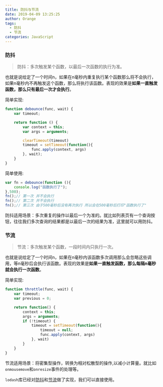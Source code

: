 ```yaml
---
title: 防抖与节流
date: 2019-04-09 13:25:25
author: Orange
tags:
  - 防抖
  - 节流
categories: JavaScript
---
```


### 防抖 ###

> 防抖：多次触发某个函数，以最后一次函数的执行为准。

也就是说给定了一个时间n，如果在n毫秒内重复执行某个函数那么将不会执行，如果n毫秒内不再触发这个函数，那么将执行该函数。表现的效果是**如果一直触发函数，那么只有最后一次才会执行**。

简单实现:
```JavaScript
function debounce(func, wait) {
    var timeout;

    return function () {
        var context = this;
        var args = arguments;

        clearTimeout(timeout)
        timeout = setTimeout(function(){
            func.apply(context, args)
        }, wait);
    }
}
```

简单使用:
```JavaScript
var fn = debounce(function (){
    console.log("函数执行了");
},500);
fn();// 第一次 并不会执行
fn();// 第二次 并不会执行
fn();// 第三次 由于500毫秒后没有再次执行 所以会在500毫秒后打印"函数执行了"
```

防抖适用场景：多次重复的操作以最后一个为准的。就比如列表页有一个查询按钮，往往我们多次查询的结果都是以最后一次的结果为准，这里就可以用防抖。

### 节流 ###

> 节流：多次触发某个函数，一段时间内只执行一次。

也就是说给定了一个时间n，如果在n毫秒内该函数多次调用那么会忽略这些调用，等n毫秒后会执行该函数。表现的效果是**如果一直触发函数，那么每隔n毫秒就会执行一次函数**。

简单实现:
```JavaScript
function throttle(func, wait) {
    var timeout;
    var previous = 0;

    return function() {
        context = this;
        args = arguments;
        if (!timeout) {
            timeout = setTimeout(function(){
                timeout = null;
                func.apply(context, args)
            }, wait)
        }
    }
}
```

节流适用场景：将密集型操作，转换为相对松散型的操作,以减小计算量。就比如`onmousemove`和`onresize`事件的处理等。

`lodash`库已经对[防抖](https://www.lodashjs.com/docs/4.17.5.html#debounce)和[节流](https://www.lodashjs.com/docs/4.17.5.html#throttle)做了实现，我们可以直接使用。
